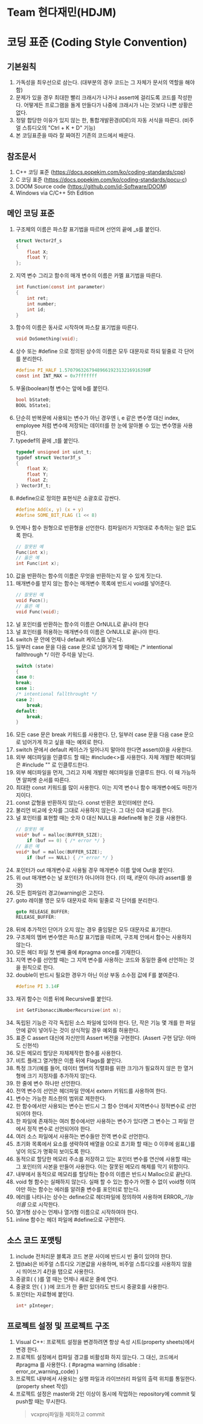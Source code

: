 # Team 현다재민(HDJM)
# 코딩 표준 (Coding Style Convention)
## 기본원칙
1. 가독성을 최우선으로 삼는다. (대부분의 경우 코드는 그 자체가 문서의 역할을 해야 함)
2.	문제가 있을 경우 최대한 빨리 크래시가 나거나 assert에 걸리도록 코드를 작성한다. 어떻게든 프로그램을 돌게 만들다가 나중에 크래시가 나는 것보다 나쁜 상황은 없다.
3.	정말 합당한 이유가 있지 않는 한, 통합개발환경(IDE)의 자동 서식을 따른다. (비주얼 스튜디오의 "Ctrl + K + D" 기능)
4.	본 코딩표준을 따라 잘 짜여진 기존의 코드에서 배운다.

## 참조문서
1. C++ 코딩 표준 (https://docs.popekim.com/ko/coding-standards/cpp)
2. C 코딩 표준 (https://docs.popekim.com/ko/coding-standards/pocu-c)
3. DOOM Source code (https://github.com/id-Software/DOOM)
4. Windows via C/C++ 5th Edition

## 메인 코딩 표준
1. 구조체의 이름은 파스칼 표기법을 따르며 선언의 끝에 _s를 붙인다.
    ```C
    struct Vector2f_s
    {
        float X;
        float Y;
    };
    ```
2. 지역 변수 그리고 함수의 매개 변수의 이름은 카멜 표기법을 따른다.
    ```C
    int Function(const int parameter)
    {
        int ret;
        int number;
        int id;
    }
    ```
3. 함수의 이름은 동사로 시작하며 파스칼 표기법을 따른다.
    ```C 
    void DoSomething(void);
    ```
5. 상수 또는 #define 으로 정의된 상수의 이름은 모두 대문자로 하되 밑줄로 각 단어를 분리한다.
    ```C
    #define PI_HALF 1.5707963267948966192313216916398F
    const int INT_MAX = 0x7fffffff
    ```
6. 부울(boolean)형 변수는 앞에 b를 붙인다.
    ```C
    bool bState0;
    BOOL bState1;
    ```
7. 단순히 반복문에 사용되는 변수가 아닌 경우엔 i, e 같은 변수명 대신 index, employee 처럼 변수에 저장되는 데이터를 한 눈에 알아볼 수 있는 변수명을 사용한다.
8. typedef의 끝에 _t를 붙인다.
    ```C
    typedef unsigned int uint_t;
    typdef struct Vector3f_s
    {
        float X;
        float Y;
        float Z;
    } Vector3f_t;
    ```
9. #define으로 정의한 표현식은 소괄호로 감싼다.
    ```C
    #define Add(x, y) (x + y)
    #define SOME_BIT_FLAG (1 << 8)
    ```
10. 언제나 함수 원형으로 반환형을 선언한다. 컴파일러가 지멋대로 추측하는 일은 없도록 한다.
    ``` C
    // 잘못된 예
    Func(int x);
    // 옳은 예
    int Func(int x);
    ```
11. 값을 반환하는 함수의 이름은 무엇을 반환하는지 알 수 있게 짓는다.
12.	매개변수를 받지 않는 함수는 매개변수 목록에 반드시 void를 넣어준다.
    ```C
    // 잘못된 예
    void Fucn();
    // 옳은 예
    void Func(void);
    ```
13.	널 포인터를 반환하는 함수의 이름은 OrNULL로 끝나야 한다
14.	널 포인터를 허용하는 매개변수의 이름은 OrNULL로 끝나야 한다.
15.	switch 문 안에 언제나 default 케이스를 넣는다.
16.	일부러 case 문을 다음 case 문으로 넘어가게 할 때에는 /* intentional fallthrough */ 이란 주석을 넣는다.
    ```C
    switch (state)
    {
    case 0:
    break;
    case 1:
    /* intentional fallthrought */
    case 2:
        break;
    default:
        break;
    }
    ```
17.	모든 case 문은 break 키워드를 사용한다. 단, 일부러 case 문을 다음 case 문으로 넘어가게 하고 싶을 때는 예외로 한다.
18.	switch 문에서 default 케이스가 일어나지 말아야 한다면 assert(0)을 사용한다.
19.	외부 헤더파일을 인클루드 할 때는 #include<>를 사용한다. 자체 개발한 헤더파일은 #include "" 로 인클루드한다.
20.	외부 헤더파일을 먼저, 그리고 자체 개발한 헤더파일을 인클루드 한다. 이 때 가능하면 알파벳 순서를 따른다.
21.	최대한 const 키워드를 많이 사용한다. 이는 지역 변수나 함수 매개변수에도 마찬가지이다.
22.	const 값형을 반환하지 않는다. const 반환은 포인터에만 쓴다.
23.	불리언 비교에 숫자를 그대로 사용하지 않는다. 그 대신 0과 비교를 한다.
24.	널 포인터를 표현할 때는 숫자 0 대신 NULL을 #define해 놓은 것을 사용한다.
    ```C
    // 잘못된 예
    void* buf = malloc(BUFFER_SIZE);
        if (buf == 0) { /* error */ }
    // 옳은 예
    void* buf = malloc(BUFFER_SIZE);
        if (buf == NULL) { /* error */ }
    ```
25.	포인터가 out 매개변수로 사용될 경우 매개변수 이름 앞에 Out을 붙인다.
26.	위 out 매개변수는 널 포인터가 아니어야 한다. (이 때, if문이 아니라 assert를 쓸 것)
27.	모든 컴파일러 경고(warning)은 고친다.
28.	goto 레이블 명은 모두 대문자로 하되 밑줄로 각 단어를 분리한다.
    ``` C
    goto RELEASE_BUFFER;
    RELEASE_BUFFER:
    ```
29.	뒤에 추가적인 단어가 오지 않는 경우 줄임말은 모두 대문자로 표기한다.
30.	구조체의 멤버 변수명은 파스칼 표기법을 따르며, 구조체 안에서 함수는 사용하지 않는다.
31.	모든 헤더 파일 첫 번째 줄에 #pragma once를 기재한다.
32.	지역 변수를 선언할 때는 그 지역 변수를 사용하는 코드와 동일한 줄에 선언하는 것을 원칙으로 한다.
33.	double이 반드시 필요한 경우가 아닌 이상 부동 소수점 값에 F를 붙여준다.
    ```C
    #define PI 3.14F
    ```
34.	재귀 함수는 이름 뒤에 Recursive를 붙인다.
    ```C
    int GetFibonacciNumberRecursive(int n);
    ```
35.	독립된 기능은 각각 독립된 소스 파일에 있어야 한다. 단, 작은 기능 몇 개를 한 파일 안에 같이 넣어두는 것이 상식적일 경우 예외를 허용한다.
36.	표준 C assert 대신에 자신만의 Assert 버전을 구현한다. (Assert 구현 담당: 아마도 신현석)
37.	모든 메모리 할당은 자체제작한 함수를 사용한다.
38.	비트 플래그 열거형은 이름 뒤에 Flags를 붙인다.
39.	특정 크기(예를 들어, 데이터 멤버의 직렬화를 위한 크기)가 필요하지 않은 한 열거형에 크기 지정자를 추가하지 않는다.
40.	한 줄에 변수 하나만 선언한다.
41.	전역 변수의 선언은 헤더파일 안에서 extern 키워드를 사용하여 한다.
42.	변수는 가능한 최소한의 범위로 제한한다.
43.	한 함수에서만 사용되는 변수는 반드시 그 함수 안에서 지역변수나 정적변수로 선언되어야 한다.
44.	한 파일에 존재하는 여러 함수에서만 사용하는 변수가 있다면 그 변수는 그 파일 안에서 정적 변수로 선언되어야 한다.
45.	여러 소스 파일에서 사용하는 변수들만 전역 변수로 선언한다.
46.	초기화 목록에서 요소를 생략하여 배열을 0으로 초기화 할 때는 0 이후에 쉼표(,)를 넣어 의도가 명확히 보이도록 한다.
47.	동적으로 할당한 메모리 주소를 저장하고 있는 포인터 변수를 연산에 사용할 때는 그 포인터의 사본을 만들어 사용한다. 이는 잘못된 메모리 해제를 막기 위함이다.
48.	내부에서 동적으로 메모리를 할당하는 함수의 이름은 반드시 Malloc으로 끝난다.
49.	void 형 함수는 실패하지 않는다. 실패 할 수 있는 함수가 어쩔 수 없이 void형 이여야만 하는 함수는 에러를 알려줄 변수를 포인터로 받는다.
50.	에러를 나타나는 상수는 define으로 헤더파일에 정의하여 사용하며 ERROR_*기능이름* 으로 시작한다.
51.	열거형 상수는 언제나 열거형 이름으로 시작하여야 한다.
52. inline 함수는 헤더 파일에 #define으로 구현한다.
## 소스 코드 포맷팅
1. include 전처리문 블록과 코드 본문 사이에 반드시 빈 줄이 있어야 한다.
2. 탭(tab)은 비주얼 스튜디오 기본값을 사용하며, 비주얼 스튜디오를 사용하지 않을 시 띄어쓰기 4칸을 탭으로 사용한다.
3. 중괄호( { )를 열 때는 언제나 새로운 줄에 연다.
4. 중괄호 안( { } )에 코드가 한 줄만 있더라도 반드시 중괄호를 사용한다.
5. 포인터는 자료형에 붙인다.
    ```C
    int* pInteger;
    ```
## 프로젝트 설정 및 프로젝트 구조
1. Visual C++: 프로젝트 설정을 변경하려면 항상 속성 시트(property sheets)에서 변경 한다.
2. 프로젝트 설정에서 컴파일 경고를 비활성화 하지 않는다. 그 대신, 코드에서 #pragma 를 사용한다. ( #pragma warning (disable : error_or_warning_code) )
3. 프로젝트 내부에서 사용되는 실행 파일과 라이브러리 파일의 출력 위치를 통일한다.(property sheet 작성)
4. 프로젝트 설정은 master와 2인 이상이 동시에 작업하는 repository에 commit 및 push할 때는 무시한다.
    > vcxproj파일들 제외하고 commit
